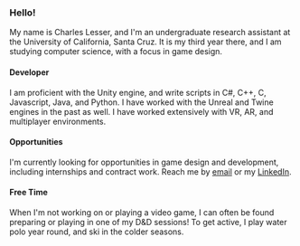 ### Hello!

My name is Charles Lesser, and I'm an undergraduate research assistant at the University of California, Santa Cruz. It is my third year there, and I am studying computer science, with a focus in game design.

#### Developer 
I am proficient with the Unity engine, and write scripts in C#, C++, C, Javascript, Java, and Python. I have worked with the Unreal and Twine engines in the past as well. I have worked extensively with VR, AR, and multiplayer environments.

#### Opportunities
I'm currently looking for opportunities in game design and development, including internships and contract work. Reach me by [email](mailto:clesser@ucsc.edu) or my [LinkedIn](https://www.linkedin.com/in/charlesser).

#### Free Time
When I'm not working on or playing a video game, I can often be found preparing or playing in one of my D&D sessions! To get active, I play water polo year round, and ski in the colder seasons. 
